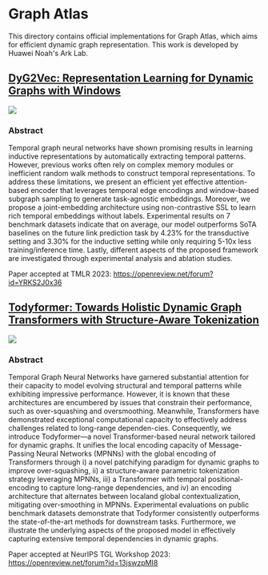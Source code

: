 # Graph Atlas 

This directory contains official implementations for Graph Atlas, which aims for efficient dynamic graph representation.  This work is developed by Huawei Noah's Ark Lab.

## [DyG2Vec: Representation Learning for Dynamic Graphs with Windows](DyG2Vec)

![](DyG2Vec/figures/DyG2Vec_window_framework_updated.png)

### Abstract

Temporal graph neural networks have shown promising results in learning inductive representations by automatically extracting temporal patterns. However, previous works often rely on complex memory modules or inefficient random walk methods to construct temporal representations. To address these limitations, we present an efficient yet effective attention-based encoder that leverages temporal edge encodings and window-based subgraph sampling to generate task-agnostic embeddings. Moreover, we propose a joint-embedding architecture using non-contrastive SSL to learn rich temporal embeddings without labels. Experimental results on 7 benchmark datasets indicate that on average, our model outperforms SoTA baselines on the future link prediction task by 4.23\% for the transductive setting and 3.30\% for the inductive setting while only requiring 5-10x less training/inference time. Lastly, different aspects of the proposed framework are investigated through experimental analysis and ablation studies. 

Paper accepted at TMLR 2023: https://openreview.net/forum?id=YRKS2J0x36

## [Todyformer: Towards Holistic Dynamic Graph Transformers with Structure-Aware Tokenization](TodyFormer)

![](TodyFormer/figures/todyformer.png)


### Abstract

Temporal Graph Neural Networks have garnered substantial attention for their capacity to model evolving structural and temporal patterns while exhibiting impressive performance. However, it is known that these architectures are encumbered by issues that constrain their performance, such as over-squashing and oversmoothing. Meanwhile, Transformers have demonstrated exceptional computational capacity to effectively address challenges related to long-range dependen-cies. Consequently, we introduce Todyformer—a novel Transformer-based neural network tailored for dynamic graphs. It unifies the local encoding capacity of Message-Passing Neural Networks (MPNNs) with the global encoding of Transformers through i) a novel patchifying paradigm for dynamic graphs to improve over-squashing, ii) a structure-aware parametric tokenization strategy leveraging MPNNs, iii) a Transformer with temporal positional-encoding to capture long-range dependencies, and iv) an encoding architecture that alternates between localand global contextualization, mitigating over-smoothing in MPNNs. Experimental evaluations on public benchmark datasets demonstrate that Todyformer consistently outperforms the state-of-the-art methods for downstream tasks. Furthermore, we illustrate the underlying aspects of the proposed model in effectively
capturing extensive temporal dependencies in dynamic graphs.

Paper accepted at NeurIPS TGL Workshop 2023: https://openreview.net/forum?id=13jswzpMI8
